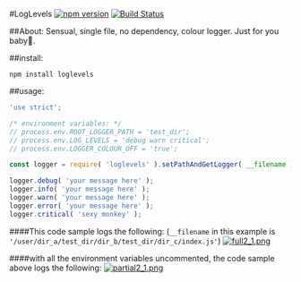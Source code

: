 #LogLevels [![npm version](https://badge.fury.io/js/loglevels.svg)](https://badge.fury.io/js/loglevels) [![Build Status](https://travis-ci.org/msteckyefantis/loglevels.svg?branch=master)](https://travis-ci.org/msteckyefantis/loglevels)

##About:
Sensual, single file, no dependency, colour logger. Just for you baby🐬.

##install:

```
npm install loglevels
```

##usage:

```.js
'use strict';

/* environment variables: */
// process.env.ROOT_LOGGER_PATH = 'test_dir';
// process.env.LOG_LEVELS = 'debug warn critical';
// process.env.LOGGER_COLOUR_OFF = 'true';

const logger = require( 'loglevels' ).setPathAndGetLogger( __filename );

logger.debug( 'your message here' );
logger.info( 'your message here' );
logger.warn( 'your message here' );
logger.error( 'your message here' );
logger.critical( 'sexy monkey' );
```

####This code sample logs the following:
(`__filename` in this example is `'/user/dir_a/test_dir/dir_b/test_dir/dir_c/index.js'`)
[![full2_1.png](https://s13.postimg.org/odhg3yb07/full2_1.png)](https://postimg.org/image/ynjv370vn/)


####with all the environment variables uncommented, the code sample above logs the following:
[![partial2_1.png](https://s18.postimg.org/b6t2tc3o9/partial2_1.png)](https://postimg.org/image/7n753j0yd/)
